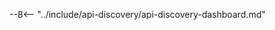 [apid-risk-score]:          api-discovery-risk-score.md
[apid-track-changes]:       api-discovery-track-changes.md
[apid-rogue]:               api-discovery-rogue.md
[check-attack]:             ../user-guides/events/check-attack.md

--8<-- "../include/api-discovery/api-discovery-dashboard.md"